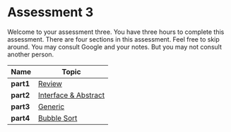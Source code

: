 # Assessment 3
Welcome to your assessment three. You have three hours to complete this assessment. There are four sections in this assessment. Feel free to skip around. You may consult Google and your notes. But you may not consult another person.

| Name | Topic |
| ----------- | ------------ |
| **part1**       |   [Review](README-Part1.md) |
| **part2**       |   [Interface & Abstract](README-Part2.md) |
| **part3**       |   [Generic](README-Part3.md) |
| **part4**       |   [Bubble Sort](README-Part4.md) |
